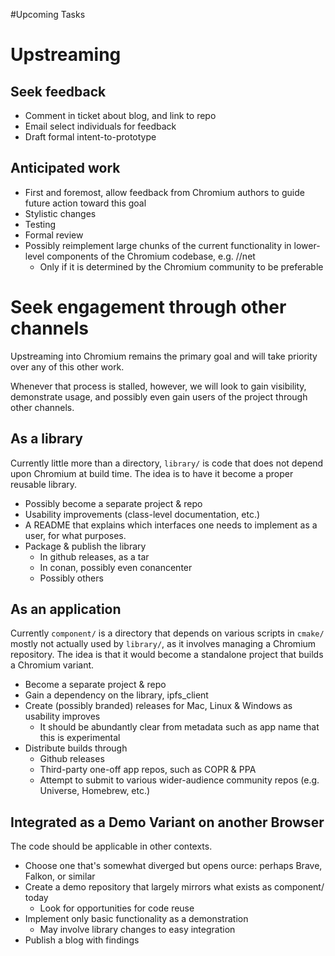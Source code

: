 #Upcoming Tasks

# Upstreaming

## Seek feedback
* Comment in ticket about blog, and link to repo
* Email select individuals for feedback
* Draft formal intent-to-prototype

## Anticipated work
* First and foremost, allow feedback from Chromium authors to guide future action toward this goal
* Stylistic changes
* Testing
* Formal review
* Possibly reimplement large chunks of the current functionality in lower-level components of the Chromium codebase, e.g. //net
  - Only if it is determined by the Chromium community to be preferable

# Seek engagement through other channels
Upstreaming into Chromium remains the primary goal and will take priority over any of this other work. 

Whenever that process is stalled, however, we will look to gain visibility, demonstrate usage, and possibly even gain users of the project through other channels. 

## As a library
Currently little more than a directory, `library/` is code that does not depend upon Chromium at build time.
The idea is to have it become a proper reusable library.
* Possibly become a separate project & repo
* Usability improvements (class-level documentation, etc.)
* A README that explains which interfaces one needs to implement as a user, for what purposes.
* Package & publish the library
  - In github releases, as a tar
  - In conan, possibly even conancenter
  - Possibly others

## As an application
Currently `component/` is a directory that depends on various scripts in `cmake/` mostly not actually used by `library/`, as it involves managing a Chromium repository.
The idea is that it would become a standalone project that builds a Chromium variant.
* Become a separate project & repo
* Gain a dependency on the library, ipfs_client
* Create (possibly branded) releases for Mac, Linux & Windows as usability improves
  - It should be abundantly clear from metadata such as app name that this is experimental 
* Distribute builds through
  - Github releases
  - Third-party one-off app repos, such as COPR & PPA
  - Attempt to submit to various wider-audience community repos (e.g. Universe, Homebrew, etc.)

## Integrated as a Demo Variant on another Browser
The code should be applicable in other contexts.
* Choose one that's somewhat diverged but opens ource: perhaps Brave, Falkon, or similar
* Create a demo repository that largely mirrors what exists as component/ today
  - Look for opportunities for code reuse
* Implement only basic functionality as a demonstration
  - May involve library changes to easy integration
* Publish a blog with findings
